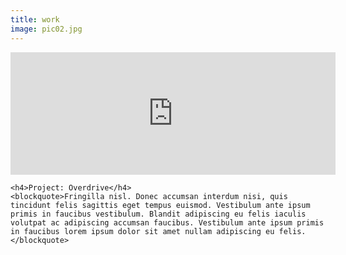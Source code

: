 ```yaml
---
title: work
image: pic02.jpg
---
```


<section>
  


  <iframe class="image main" width="520" height="196" src="https://www.youtube.com/embed/pkDWpyRfxoo" frameborder="0" allow="accelerometer; autoplay; clipboard-write; encrypted-media; gyroscope; picture-in-picture; web-share" allowfullscreen></iframe>


	<h4>Project: Overdrive</h4>
	<blockquote>Fringilla nisl. Donec accumsan interdum nisi, quis tincidunt felis sagittis eget tempus euismod. Vestibulum ante ipsum primis in faucibus vestibulum. Blandit adipiscing eu felis iaculis volutpat ac adipiscing accumsan faucibus. Vestibulum ante ipsum primis in faucibus lorem ipsum dolor sit amet nullam adipiscing eu felis.</blockquote>
	
</section>
